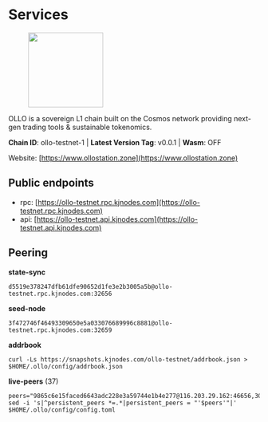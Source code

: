 # Services

<figure><img src="https://raw.githubusercontent.com/kj89/testnet_manuals/main/pingpub/logos/ollo.png" width="150" alt=""><figcaption></figcaption></figure>

OLLO is a sovereign L1 chain built on the Cosmos network providing  next-gen trading tools & sustainable tokenomics.

**Chain ID**: ollo-testnet-1 | **Latest Version Tag**: v0.0.1 | **Wasm**: OFF

Website: [https://www.ollostation.zone](https://www.ollostation.zone)


## Public endpoints

* rpc: [https://ollo-testnet.rpc.kjnodes.com](https://ollo-testnet.rpc.kjnodes.com)
* api: [https://ollo-testnet.api.kjnodes.com](https://ollo-testnet.api.kjnodes.com)

## Peering

**state-sync**

```
d5519e378247dfb61dfe90652d1fe3e2b3005a5b@ollo-testnet.rpc.kjnodes.com:32656
```

**seed-node**

```
3f472746f46493309650e5a033076689996c8881@ollo-testnet.rpc.kjnodes.com:32659
```

**addrbook**
```
curl -Ls https://snapshots.kjnodes.com/ollo-testnet/addrbook.json > $HOME/.ollo/config/addrbook.json
```

**live-peers** (37)
```
peers="9865c6e15faced6643adc228e3a59744e1b4e277@116.203.29.162:46656,30e131bf18d2ca90cb8c605db79ff8ad1e6ad3a1@83.171.248.175:32656,83c109aacea2db21f46f9c4c5dbb5a7cbc81e6e1@178.62.62.90:26656,c5ffaa34423e83bf2d63c8780ead6977a19fa64e@65.109.30.117:36656,e8bdc07477c4a49acf1a4c91e3dc34fe2372169e@161.97.153.160:26656,7db2f25b3bceeb32769d20316d5f1567f0a4bb54@167.86.99.7:16656,da8d3ca8e1c147f0037b1c43ad3de7174f5ec1b7@209.145.59.224:26656,62ea32840aee3f7450089747d9b5c4a5b2110bb0@75.119.154.22:26656,2a8f0fada8b8b71b8154cf30ce44aebea1b5fe3d@146.59.116.136:26656,8c4a28db4a9f4a37725d504d6f87fb5e1aee0266@49.12.216.13:46656,d5519e378247dfb61dfe90652d1fe3e2b3005a5b@65.109.68.190:32656,ad204b3422acb2e9a364941e540c99203ec22c5c@212.23.222.93:26656,69d2c02f413bea1376f5398646f0c2ce0f82d62e@141.94.73.93:26656,74e60a35557efc793edb10667c3fff979ccbf49f@141.95.204.81:26656,a553ae4af55d127300dd707a46e715b47a82610a@65.21.131.215:26626,d4696aba0fbb58a31b2736819ddecf699d787edb@38.242.159.61:26656,67d27bdbc3c444c557d555164518d8f551a922c5@136.243.103.32:46656,4a1dce5e59374f85d45fdb49478658b03e3d2ef3@65.21.134.202:26626,4df1895f1e1d76bc317ca2698a3fea6354eadd77@65.108.15.48:26656,43da48176665407ebbe40f809a0ec2c84ab0579e@65.109.24.121:26656,ea21f774b9a4c170a7fe4685074eef5fde7db193@116.202.236.115:22046,ad2b0a3dfdd52bb4de8624b6b378638815f8e64b@65.109.90.178:18156,5f2e17783db19bcf868b03a1ee0a6e2cc47df6d3@185.16.39.3:26656,958c8c3198edc57b70dd3206eb15d20e1da92bb8@185.197.195.242:36656,4b73754c2c10d523ffd43ca95d9cb6e0ad8204a4@5.189.148.147:26656,ed38d885d068a963b0bc3986bb69680c34757a40@135.181.83.157:26656,3baa3ab28418101d74a75e859b7ac0777f671c1c@65.108.204.119:26116,46d6f338d845f2eabf046d8bbabdab70a7d94b18@89.179.33.100:26656,4da239f27366a2f0076163fc577afdc67d470a82@65.109.90.33:18156,036d17d15c4e36cee8d93f9fb1a5ad5cb956631f@213.136.76.191:26656,d6c5ff021b091a1fd93b9f811cf7fca0d31e8510@65.108.238.61:46656,34f4de6082a894a3b6addab6c370e62238d43649@65.109.28.55:28656,42beefd08b5f8580177d1506220db3a548090262@65.108.195.29:26116,e463f8ca93e10acf81964d845938e982c28c40f8@95.70.160.37:26656,c61a1234089b1e36fdd114b5f684157379000f2c@38.242.214.172:26656,7a7a0c7a6c5cdc22a86d0f0e3492187d7dab2cb9@45.84.138.119:26656,6fa37a27aff3495201af6990c8618bb82721a496@45.10.154.239:26656"
sed -i 's|^persistent_peers *=.*|persistent_peers = "'$peers'"|' $HOME/.ollo/config/config.toml
```
